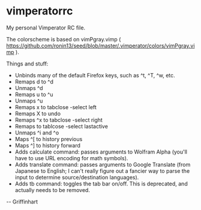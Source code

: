 vimperatorrc
============

My personal Vimperator RC file.

The colorscheme is based on vimPgray.vimp ( https://github.com/ronin13/seed/blob/master/.vimperator/colors/vimPgray.vimp ).

Things and stuff:
- Unbinds many of the default Firefox keys, such as ^t, ^T, ^w, etc.
- Remaps d to ^d
- Unmaps ^d
- Remaps u to ^u
- Unmaps ^u
- Remaps x to tabclose -select left
- Remaps X to undo
- Remaps ^x to tabclose -select right
- Remaps <A-x> to tablcose -select lastactive
- Unmaps ^i and ^o
- Maps ^[ to history previous
- Maps ^] to history forward
- Adds calculate command: passes arguments to Wolfram Alpha (you'll have to use URL encoding for math symbols).
- Adds translate command: passes arguments to Google Translate (from Japanese to English; I can't really figure out a fancier way to parse the input to determine source/destination languages).
- Adds tb command: toggles the tab bar on/off. This is deprecated, and actually needs to be removed.

-- Griffinhart

